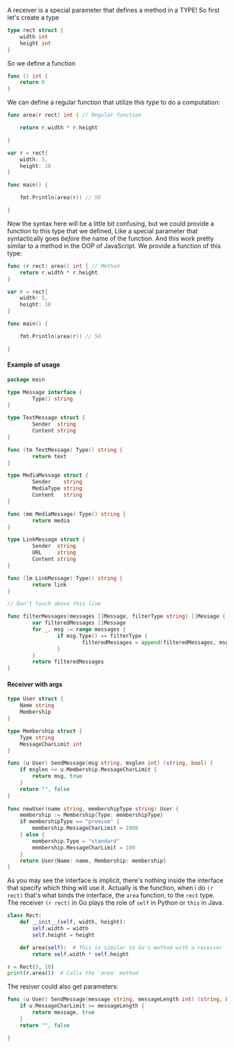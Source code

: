 A receiver is a special parameter that defines a method in a TYPE!
So first let's create a type
```go
type rect struct {
	width int 
	height int
}
```
So we define a function
```GO
func () int {
	return 0
}
```
We can define a regular function that utilize this type to do a computation:
```go
func area(r rect) int { // Regular function

    return r.width * r.height

}

var r = rect{
	width: 5, 
	height: 10
}

func main() {

    fmt.Println(area(r)) // 50

}
```
Now the syntax here will be a little bit confusing, but we could provide a function to this type that we defined, Like a special parameter that syntactically goes _before_ the name of the function. And this work pretty similar to a method in the OOP of JavaScript.
We provide a function of this type:
```go
func (r rect) area() int { // Method
    return r.width * r.height
}

var r = rect{
	width: 5, 
	height: 10
}

func main() {

    fmt.Println(area(r)) // 50

}

```

#### Example of usage
```go
package main

type Message interface {
        Type() string
}

type TextMessage struct {
        Sender  string
        Content string
}

func (tm TextMessage) Type() string {
        return text
}

type MediaMessage struct {
        Sender    string
        MediaType string
        Content   string
}

func (mm MediaMessage) Type() string {
        return media
}

type LinkMessage struct {
        Sender  string
        URL     string
        Content string
}

func (lm LinkMessage) Type() string {
        return link
}

// Don't touch above this line

func filterMessages(messages []Message, filterType string) []Message {
        var filteredMessages []Message
        for _, msg := range messages {
                if msg.Type() == filterType {
                        filteredMessages = append(filteredMessages, msg)
                }
        }
        return filteredMessages
}

```
#### Receiver with args
```go
type User struct {
	Name string
	Membership
}

type Membership struct {
	Type string
	MessageCharLimit int
}

func (u User) SendMessage(msg string, msglen int) (string, bool) {
	if msglen <= u.Membership.MessageCharLimit {
		return msg, true
	}
	return "", false
}
  
func newUser(name string, membershipType string) User {
	membership := Membership{Type: membershipType}
	if membershipType == "premium" {
		membership.MessageCharLimit = 1000
	} else {
		membership.Type = "standard"
		membership.MessageCharLimit = 100
	}
	return User{Name: name, Membership: membership}
}
```
As you may see the interface is implicit, there's nothing inside the interface that specify which thing will use it. Actually is the function, when i do `(r rect)` that's what binds the interface, the `area` function, to the `rect` type.
The receiver `(r rect)` in Go plays the role of `self` in Python or `this` in Java.
```python
class Rect:
    def __init__(self, width, height):
        self.width = width
        self.height = height

    def area(self):  # This is similar to Go's method with a receiver
        return self.width * self.height

r = Rect(5, 10)
print(r.area())  # Calls the 'area' method

```
The resiver could also get parameters:

```go
func (u User) SendMessage(message string, messageLength int) (string, bool) {
    if u.MessageCharLimit >= messageLength {
        return message, true
    }
    return "", false

}
```

